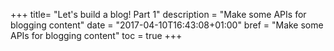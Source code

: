 +++
title= "Let's build a blog! Part 1"
description = "Make some APIs for blogging content"
date = "2017-04-10T16:43:08+01:00"
bref = "Make some APIs for blogging content"
toc = true
+++